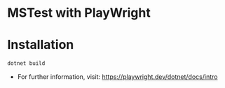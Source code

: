 # MSTest with PlayWright

# Installation

```sh
dotnet build
```

- For further information, visit: https://playwright.dev/dotnet/docs/intro
